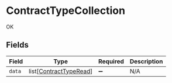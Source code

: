 # ContractTypeCollection

OK


## Fields

| Field                                                             | Type                                                              | Required                                                          | Description                                                       |
| ----------------------------------------------------------------- | ----------------------------------------------------------------- | ----------------------------------------------------------------- | ----------------------------------------------------------------- |
| `data`                                                            | list[[ContractTypeRead](../../models/shared/contracttyperead.md)] | :heavy_minus_sign:                                                | N/A                                                               |